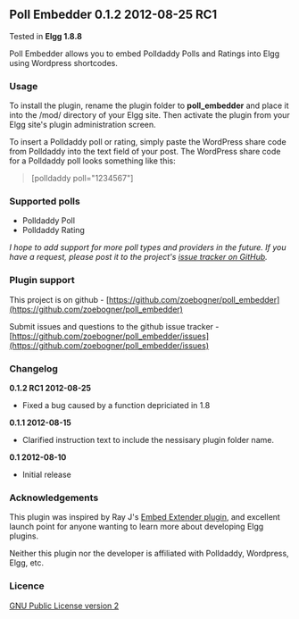 ## Poll Embedder 0.1.2 2012-08-25 RC1

Tested in **Elgg 1.8.8**

Poll Embedder allows you to embed Polldaddy Polls and Ratings into Elgg using Wordpress shortcodes.

### Usage

To install the plugin, rename the plugin folder to **poll_embedder** and place it into the /mod/ directory of your Elgg site. Then activate the plugin from your Elgg site's plugin administration screen.

To insert a Polldaddy poll or rating, simply paste the WordPress share code from Polldaddy into the text field of your post. The WordPress share code for a Polldaddy poll looks something like this:

> &#91;polldaddy poll="1234567"&#93;

### Supported polls

* Polldaddy Poll
* Polldaddy Rating

*I hope to add support for more poll types and providers in the future. If you have a request, please post it to the project's [issue tracker on GitHub](https://github.com/zoebogner/poll_embedder/issues).*

### Plugin support

This project is on github - [https://github.com/zoebogner/poll_embedder](https://github.com/zoebogner/poll_embedder)

Submit issues and questions to the github issue tracker - [https://github.com/zoebogner/poll_embedder/issues](https://github.com/zoebogner/poll_embedder/issues)

### Changelog

**0.1.2 RC1 2012-08-25**

* Fixed a bug caused by a function depriciated in 1.8

**0.1.1 2012-08-15**

* Clarified instruction text to include the nessisary plugin folder name.

**0.1 2012-08-10**

* Initial release

### Acknowledgements

This plugin was inspired by Ray J's [Embed Extender plugin](http://community.elgg.org/plugins/787632/1.8.2/embed-extender), and excellent launch point for anyone wanting to learn more about developing Elgg plugins.

Neither this plugin nor the developer is affiliated with Polldaddy, Wordpress, Elgg, etc.

### Licence

[GNU Public License version 2](http://www.gnu.org/licenses/old-licenses/gpl-2.0.html)
